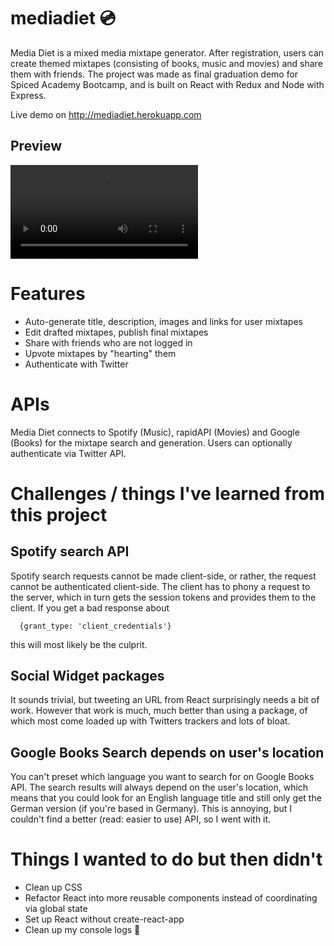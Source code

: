 # mediadiet 💿

Media Diet is a mixed media mixtape generator. After registration, users can create themed mixtapes (consisting of books, music and movies) and share them with friends. The project was made as final graduation demo for Spiced Academy Bootcamp, and is built on React with Redux and Node with Express.

Live demo on http://mediadiet.herokuapp.com

## Preview

![image](https://user-images.githubusercontent.com/77721622/116528613-565ae100-a8dc-11eb-80a8-81b8dcd86116.mp4)


# Features

- Auto-generate title, description, images and links for user mixtapes
- Edit drafted mixtapes, publish final mixtapes
- Share with friends who are not logged in
- Upvote mixtapes by "hearting" them
- Authenticate with Twitter

# APIs

Media Diet connects to Spotify (Music), rapidAPI (Movies) and Google (Books) for the mixtape search and generation. Users can optionally authenticate via Twitter API.

# Challenges / things I've learned from this project

## Spotify search API
Spotify search requests cannot be made client-side, or rather, the request cannot be authenticated client-side. The client has to phony a request to the server, which in turn gets the session tokens and provides them to the client. If you get a bad response about  

      {grant_type: 'client_credentials'}

this will most likely be the culprit. 

## Social Widget packages
It sounds trivial, but tweeting an URL from React surprisingly needs a bit of work. However that work is much, much better than using a package, of which most come loaded up with Twitters trackers and lots of bloat. 

## Google Books Search depends on user's location
You can't preset which language you want to search for on Google Books API. The search results will always depend on the user's location, which means that you could look for an English language title and still only get the German version (if you're based in Germany). This is annoying, but I couldn't find a better (read: easier to use) API, so I went with it.

# Things I wanted to do but then didn't
- Clean up CSS
- Refactor React into more reusable components instead of coordinating via global state
- Set up React without create-react-app
- Clean up my console logs 🤷
